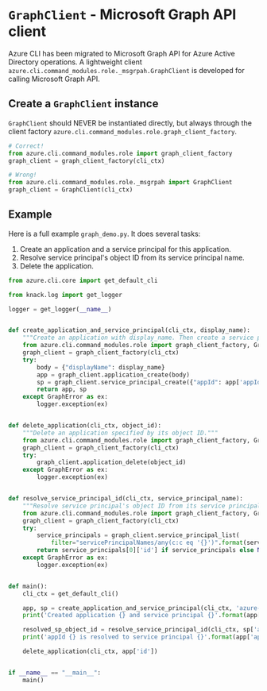 # `GraphClient` - Microsoft Graph API client 

Azure CLI has been migrated to Microsoft Graph API for Azure Active Directory operations. A lightweight client `azure.cli.command_modules.role._msgrpah.GraphClient` is developed for calling Microsoft Graph API.

## Create a `GraphClient` instance

`GraphClient` should NEVER be instantiated directly, but always through the client factory `azure.cli.command_modules.role.graph_client_factory`.

```py
# Correct!
from azure.cli.command_modules.role import graph_client_factory
graph_client = graph_client_factory(cli_ctx)

# Wrong!
from azure.cli.command_modules.role._msgrpah import GraphClient
graph_client = GraphClient(cli_ctx)
```

## Example

Here is a full example `graph_demo.py`. It does several tasks:

1. Create an application and a service principal for this application.
2. Resolve service principal's object ID from its service principal name.
3. Delete the application.

```py
from azure.cli.core import get_default_cli

from knack.log import get_logger

logger = get_logger(__name__)


def create_application_and_service_principal(cli_ctx, display_name):
    """Create an application with display_name. Then create a service principal for this application."""
    from azure.cli.command_modules.role import graph_client_factory, GraphError
    graph_client = graph_client_factory(cli_ctx)
    try:
        body = {"displayName": display_name}
        app = graph_client.application_create(body)
        sp = graph_client.service_principal_create({"appId": app['appId']})
        return app, sp
    except GraphError as ex:
        logger.exception(ex)


def delete_application(cli_ctx, object_id):
    """Delete an application specified by its object ID."""
    from azure.cli.command_modules.role import graph_client_factory, GraphError
    graph_client = graph_client_factory(cli_ctx)
    try:
        graph_client.application_delete(object_id)
    except GraphError as ex:
        logger.exception(ex)


def resolve_service_principal_id(cli_ctx, service_principal_name):
    """Resolve service principal's object ID from its service principal name."""
    from azure.cli.command_modules.role import graph_client_factory, GraphError
    graph_client = graph_client_factory(cli_ctx)
    try:
        service_principals = graph_client.service_principal_list(
            filter="servicePrincipalNames/any(c:c eq '{}')".format(service_principal_name))
        return service_principals[0]['id'] if service_principals else None
    except GraphError as ex:
        logger.exception(ex)


def main():
    cli_ctx = get_default_cli()

    app, sp = create_application_and_service_principal(cli_ctx, 'azure-cli-test')
    print('Created application {} and service principal {}'.format(app['id'], sp['id']))

    resolved_sp_object_id = resolve_service_principal_id(cli_ctx, sp['appId'])
    print('appId {} is resolved to service principal {}'.format(app['appId'], resolved_sp_object_id))

    delete_application(cli_ctx, app['id'])


if __name__ == "__main__":
    main()
```
